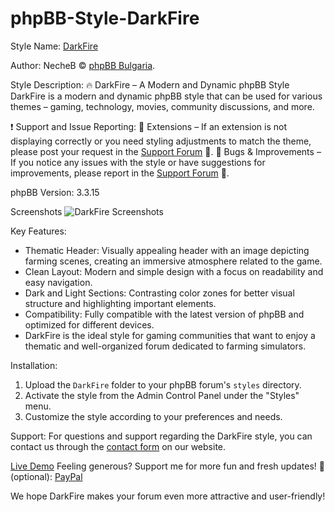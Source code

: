 # phpBB-Style-DarkFire


Style Name: [DarkFire]([https://phpbb-bg.info/forums/viewtopic.php?t=1679](https://phpbb-bg.info/forums/viewtopic.php?t=1679))

Author: NecheB © [phpBB Bulgaria](https://phpbb-bg.info/).

Style Description: 
🔥 DarkFire – A Modern and Dynamic phpBB Style
DarkFire is a modern and dynamic phpBB style that can be used for various themes – gaming, technology, movies, community discussions, and more.

❗ Support and Issue Reporting:
🔹 Extensions – If an extension is not displaying correctly or you need styling adjustments to match the theme, please post your request in the [Support Forum](https://phpbb-bg.info/forums/viewforum.php?f=80) 🚀.
🔹 Bugs & Improvements – If you notice any issues with the style or have suggestions for improvements, please report in the [Support Forum](https://phpbb-bg.info/forums/viewforum.php?f=80) 🚀.

phpBB Version: 3.3.15

Screenshots
![DarkFire Screenshots](https://i.imgur.com/zh9iJRR.png)

Key Features:
- Thematic Header: Visually appealing header with an image depicting farming scenes, creating an immersive atmosphere related to the game.
- Clean Layout: Modern and simple design with a focus on readability and easy navigation.
- Dark and Light Sections: Contrasting color zones for better visual structure and highlighting important elements.
- Compatibility: Fully compatible with the latest version of phpBB and optimized for different devices.
- DarkFire is the ideal style for gaming communities that want to enjoy a thematic and well-organized forum dedicated to farming simulators.

Installation:
1. Upload the `DarkFire` folder to your phpBB forum's `styles` directory.
2. Activate the style from the Admin Control Panel under the "Styles" menu.
3. Customize the style according to your preferences and needs.

Support:
For questions and support regarding the DarkFire style, you can contact us through the [contact form](https://phpbb-bg.info/forums/memberlist.php?mode=contactadmin) on our website.

[Live Demo](https://demo.phpbb-bg.info/index.php?style=49)
Feeling generous? Support me for more fun and fresh updates! 🎉 (optional): [PayPal](https://paypal.me/TechFixKENT)

We hope DarkFire makes your forum even more attractive and user-friendly!

